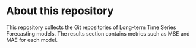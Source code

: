 # About this repository
This repository collects the Git repositories of Long-term Time Series Forecasting models. The results section contains metrics such as MSE and MAE for each model.

